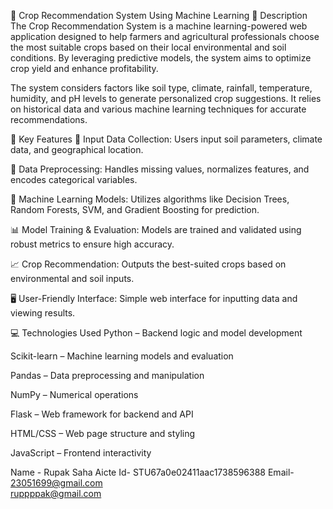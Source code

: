 🌾 Crop Recommendation System Using Machine Learning
📝 Description
The Crop Recommendation System is a machine learning-powered web application designed to help farmers and agricultural professionals choose the most suitable crops based on their local environmental and soil conditions. By leveraging predictive models, the system aims to optimize crop yield and enhance profitability.

The system considers factors like soil type, climate, rainfall, temperature, humidity, and pH levels to generate personalized crop suggestions. It relies on historical data and various machine learning techniques for accurate recommendations.

🔑 Key Features
🌱 Input Data Collection: Users input soil parameters, climate data, and geographical location.

🧹 Data Preprocessing: Handles missing values, normalizes features, and encodes categorical variables.

🧠 Machine Learning Models: Utilizes algorithms like Decision Trees, Random Forests, SVM, and Gradient Boosting for prediction.

📊 Model Training & Evaluation: Models are trained and validated using robust metrics to ensure high accuracy.

📈 Crop Recommendation: Outputs the best-suited crops based on environmental and soil inputs.

🖥️ User-Friendly Interface: Simple web interface for inputting data and viewing results.

💻 Technologies Used
Python – Backend logic and model development

Scikit-learn – Machine learning models and evaluation

Pandas – Data preprocessing and manipulation

NumPy – Numerical operations

Flask – Web framework for backend and API

HTML/CSS – Web page structure and styling

JavaScript – Frontend interactivity

Name - Rupak Saha
Aicte Id- STU67a0e02411aac1738596388
Email- 23051699@gmail.com  
ruppppak@gmail.com

